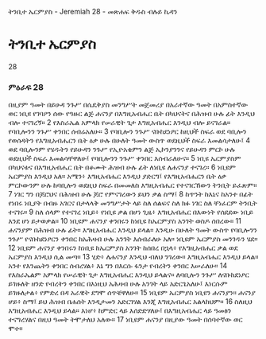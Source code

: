 ﻿
 ትንቢተ ኤርምያስ - Jeremiah 28 - መጽሐፍ ቅዱስ ብሉይ ኪዳን
# ትንቢተ ኤርምያስ
28
### ምዕራፍ 28
 በዚያም ዓመት በይሁዳ ንጉሥ በሴዴቅያስ መንግሥት መጀመሪያ በአራተኛው ዓመት በአምስተኛው ወር ነቢዩ የገባዖን ሰው የዓዙር ልጅ ሐናንያ በእግዚአብሔር ቤት በካህናትና በሕዝብ ሁሉ ፊት እንዲህ ብሎ ተናገረኝ።
2  የእስራኤል አምላክ የሠራዊት ጌታ እግዚአብሔር እንዲህ ብሎ ይናገራል። የባቢሎንን ንጉሥ ቀንበር ሰብሬአለሁ።
3  የባቢሎን ንጉሥ ናቡከደነፆር ከዚህች ስፍራ ወደ ባቢሎን የወሰዳትን የእግዚአብሔርን ቤት ዕቃ ሁሉ በሁለት ዓመት ውስጥ ወደዚህች ስፍራ እመልሳታለሁ፤
4  ወደ ባቢሎንም የሄዱትን የይሁዳን ንጉሥ የኢዮአቄምን ልጅ ኢኮንያንንና የይሁዳን ምርኮ ሁሉ ወደዚህች ስፍራ እመልሳቸዋለሁ፤ የባቢሎንን ንጉሥ ቀንበር እሰብራለሁና።
5  ነቢዩ ኤርምያስም በካህናቱና በእግዚአብሔር ቤት በቆሙት ሕዝብ ሁሉ ፊት ለነቢዩ ለሐናንያ ተናገረ።
6  ነቢዩም ኤርምያስ እንዲህ አለ። አሜን፥ እግዚአብሔር እንዲህ ያድርግ፤ የእግዚአብሔርን ቤት ዕቃ ምርኮውንም ሁሉ ከባቢሎን ወደዚህ ስፍራ በመመለስ እግዚአብሔር የተናገርኸውን ትንቢት ይፈጽም።
7  ነገር ግን በጆሮህና በሕዝብ ሁሉ ጆሮ የምናገረውን ይህን ቃል ስማ፤
8  ከጥንት ከእኔና ከአንተ በፊት የነበሩ ነቢያት በብዙ አገርና በታላላቅ መንግሥታት ላይ ስለ ሰልፍና ስለ ክፉ ነገር ስለ ቸነፈርም ትንቢት ተናገሩ።
9  ስለ ሰላም የተናገረ ነቢይ፥ የነቢዩ ቃል በሆነ ጊዜ፥ እግዚአብሔር በእውነት የሰደደው ነቢይ እንደ ሆነ ይታወቃል።
10  ነቢዩም ሐናንያ ቀንበሩን ከነቢዩ ከኤርምያስ አንገት ወስዶ ሰበረው።
11  ሐናንያም በሕዝብ ሁሉ ፊት። እግዚአብሔር እንዲህ ይላል። እንዲሁ በሁለት ዓመት ውስጥ የባቢሎንን ንጉሥ የናቡከደነፆርን ቀንበር ከአሕዛብ ሁሉ አንገት እሰብራለሁ አለ። ነቢዩም ኤርምያስ መንገዱን ሄደ።
12  ነቢዩም ሐናንያ ቀንበሩን ከነቢዩ ከኤርምያስ አንገት ከሰበረ በኋላ፥ የእግዚአብሔር ቃል ወደ ኤርምያስ እንዲህ ሲል መጣ።
13  ሂድ፥ ለሐናንያ እንዲህ ብለህ ንገረው። እግዚአብሔር እንዲህ ይላል። አንተ የእንጨትን ቀንበር ሰብረሃል፥ እኔ ግን በእርሱ ፋንታ የብረትን ቀንበር እሠራለሁ።
14  የእስራኤልም አምላክ የሠራዊት ጌታ እግዚአብሔር እንዲህ ይላልና። ለባቢሎን ንጉሥ ለናቡከደነፆር ይገዙለት ዘንድ የብረትን ቀንበር በእነዚህ አሕዛብ ሁሉ አንገት ላይ አድርጌአለሁ፤ እነርሱም ይገዙለታል፥ የምድረ በዳ አራዊት ደግሞ ሰጥቼዋለሁ።
15  ነቢዩም ኤርምያስ ነቢዩን ሐናንያን። ሐናንያ ሆይ፥ ስማ፤ ይህ ሕዝብ በሐሰት እንዲታመን አድርገሃል እንጂ እግዚአብሔር አልላከህም።
16  ስለዚህ እግዚአብሔር እንዲህ ይላል። እነሆ፥ ከምድር ላይ እሰድድሃለሁ፤ በእግዚአብሔር ላይ ዓመፅን ተናግረሃልና በዚህ ዓመት ትሞታለህ አለው።
17  ነቢዩም ሐናንያ በዚያው ዓመት በሰባተኛው ወር ሞተ። 
